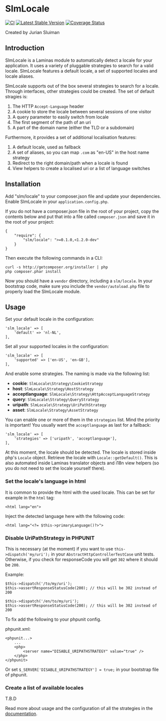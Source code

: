 SlmLocale
===
[![CI](https://github.com/basz/SlmLocale/actions/workflows/ci.yaml/badge.svg?branch=master)](https://github.com/basz/SlmLocale/actions/workflows/ci.yaml)
[![Latest Stable Version](https://poser.pugx.org/slm/locale/v/stable.png)](https://packagist.org/packages/slm/locale)
[![Coverage Status](https://coveralls.io/repos/github/basz/SlmLocale/badge.svg?branch=master)](https://coveralls.io/github/basz/SlmLocale?branch=master)

Created by Jurian Sluiman

Introduction
------------
SlmLocale is a Laminas module to automatically detect a locale for your
application. It uses a variety of pluggable strategies to search for a valid
locale. SlmLocale features a default locale, a set of supported locales and
locale aliases.

SlmLocale supports out of the box several strategies to search for a locale.
Through interfaces, other strategies could be created. The set of default
stragies is:

 1. The HTTP `Accept-Language` header
 2. A cookie to store the locale between several sessions of one visitor
 3. A query parameter to easily switch from locale
 4. The first segment of the path of an uri
 5. A part of the domain name (either the TLD or a subdomain)

Furthermore, it provides a set of additional localisation features:

 1. A default locale, used as fallback
 2. A set of aliases, so you can map `.com` as "en-US" in the host name strategy
 3. Redirect to the right domain/path when a locale is found
 4. View helpers to create a localised uri or a list of language switches

Installation
---
Add "slm/locale" to your composer.json file and update your dependencies. Enable
SlmLocale in your `application.config.php`.

If you do not have a composer.json file in the root of your project, copy the
contents below and put that into a file called `composer.json` and save it in
the root of your project:

```
{
    "require": {
        "slm/locale": ">=0.1.0,<1.2.0-dev"
    }
}
```

Then execute the following commands in a CLI:

```
curl -s http://getcomposer.org/installer | php
php composer.phar install
```

Now you should have a `vendor` directory, including a `slm/locale`. In your
bootstrap code, make sure you include the `vendor/autoload.php` file to properly
load the SlmLocale module.

Usage
---
Set your default locale in the configuration:

```
'slm_locale' => [
    'default' => 'nl-NL',
],
```

Set all your supported locales in the configuration:

```
'slm_locale' => [
    'supported' => ['en-US', 'en-GB'],
],
```

And enable some strategies. The naming is made via the following list:

 * **cookie**: `SlmLocale\Strategy\CookieStrategy`
 * **host**: `SlmLocale\Strategy\HostStrategy`
 * **acceptlanguage**: `SlmLocale\Strategy\HttpAcceptLanguageStrategy`
 * **query**: `SlmLocale\Strategy\QueryStrategy`
 * **uripath**: `SlmLocale\Strategy\UriPathStrategy`
 * **asset**: `SlmLocale\Strategy\AssetStrategy`

You can enable one or more of them in the `strategies` list. Mind the priority
is important! You usually want the `acceptlanguage` as last for a fallback:

```
'slm_locale' => [
    'strategies' => ['uripath', 'acceptlanguage'],
],
```

At this moment, the locale should be detected. The locale is stored inside php's
`Locale` object. Retrieve the locale with `Locale::getDefault()`. This is also
automated inside Laminas translator objects and i18n view helpers (so
you do not need to set the locale yourself there).

### Set the locale's language in html
It is common to provide the html with the used locale. This can be set for example
in the `html` tag:

```
<html lang="en">
```

Inject the detected language here with the following code:

```
<html lang="<?= $this->primaryLanguage()?>">
```

### Disable UriPathStrategy in PHPUNIT
This is necessary (at the moment) if you want to use ``this->dispatch('my/uri');`` in your `AbstractHttpControllerTestCase` unit tests.
Otherwise, if you check for responseCode you will get `302` where it should be `200`.

Example:
```
$this->dispatch('/to/my/uri');
$this->assertResponseStatusCode(200); // this will be 302 instead of 200

$this->dispatch('/en/to/my/uri');
$this->assertResponseStatusCode(200); // this will be 302 instead of 200
```

To fix add the following to your phpunit config.

phpunit.xml:
```
<phpunit...>
    ...
    <php>
        <server name="DISABLE_URIPATHSTRATEGY" value="true" />
    </php>
</phpunit>
```

Or set ``$_SERVER['DISABLE_URIPATHSTRATEGY'] = true;`` in your bootstrap file of phpunit. 

### Create a list of available locales

T.B.D

Read more about usage and the configuration of all the strategies in the
[documentation](docs/1.Introduction.md).

